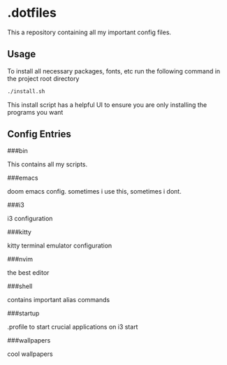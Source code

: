# .dotfiles

This a repository containing all my important config files.

## Usage

To install all necessary packages, fonts, etc run the following command in the project root directory

```bash
./install.sh
```

This install script has a helpful UI to ensure you are only installing the programs you want

## Config Entries

###bin

This contains all my scripts.

###emacs

doom emacs config. sometimes i use this, sometimes i dont.

###i3

i3 configuration

###kitty

kitty terminal emulator configuration

###nvim

the best editor

###shell

contains important alias commands

###startup

.profile to start crucial applications on i3 start

###wallpapers

cool wallpapers
